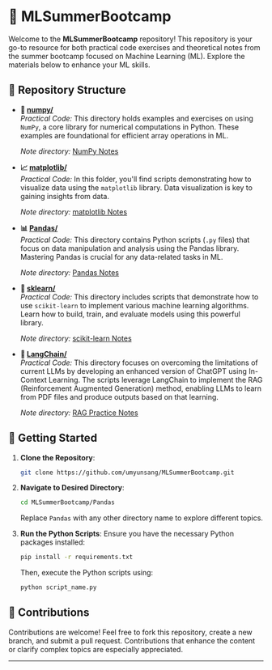 # 🌟 MLSummerBootcamp

Welcome to the **MLSummerBootcamp** repository! This repository is your go-to resource for both practical code exercises and theoretical notes from the summer bootcamp focused on Machine Learning (ML). Explore the materials below to enhance your ML skills.

## 📂 Repository Structure

- **📐 [numpy/](./numpy_basic)**  
  *Practical Code:* This directory holds examples and exercises on using `NumPy`, a core library for numerical computations in Python. These examples are foundational for efficient array operations in ML.
    
  *Note directory:* [NumPy Notes](./Notes/Numpy)

- **📈 [matplotlib/](./matplotlib)**  
  *Practical Code:* In this folder, you'll find scripts demonstrating how to visualize data using the `matplotlib` library. Data visualization is key to gaining insights from data.
   
  *Note directory:* [matplotlib Notes](./Notes/Matplotlib)

- **📊 [Pandas/](./Pandas)**  
  *Practical Code:* This directory contains Python scripts (`.py` files) that focus on data manipulation and analysis using the Pandas library. Mastering Pandas is crucial for any data-related tasks in ML.
  
  *Note directory:* [Pandas Notes](./Notes/Pandas)

- **🤖 [sklearn/](./sklearn)**  
  *Practical Code:* This directory includes scripts that demonstrate how to use `scikit-learn` to implement various machine learning algorithms. Learn how to build, train, and evaluate models using this powerful library.
  
  *Note directory:* [scikit-learn Notes](./Notes/Sklearn)

- **🔗 [LangChain/](./rag_practice)**  
  *Practical Code:* This directory focuses on overcoming the limitations of current LLMs by developing an enhanced version of ChatGPT using In-Context Learning. The scripts leverage LangChain to implement the RAG (Reinforcement Augmented Generation) method, enabling LLMs to learn from PDF files and produce outputs based on that learning.

  *Note directory:* [RAG Practice Notes](./Notes/LangChain)


## 🚀 Getting Started

1. **Clone the Repository**: 
   ```bash
   git clone https://github.com/umyunsang/MLSummerBootcamp.git
   ```
   
2. **Navigate to Desired Directory**:
   ```bash
   cd MLSummerBootcamp/Pandas
   ```
   Replace `Pandas` with any other directory name to explore different topics.

3. **Run the Python Scripts**: 
   Ensure you have the necessary Python packages installed:
   ```bash
   pip install -r requirements.txt
   ```
   Then, execute the Python scripts using:
   ```bash
   python script_name.py
   ```

## 🤝 Contributions

Contributions are welcome! Feel free to fork this repository, create a new branch, and submit a pull request. Contributions that enhance the content or clarify complex topics are especially appreciated.

---
